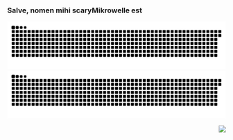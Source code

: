 ### Salve, nomen mihi scaryMikrowelle est

![github contribution grid snake animation](https://raw.githubusercontent.com/don-cryptus/don-cryptus/output/github-contribution-grid-snake-dark.svg#gh-dark-mode-only)![github contribution grid snake animation](https://raw.githubusercontent.com/don-cryptus/don-cryptus/output/github-contribution-grid-snake.svg#gh-light-mode-only)


<img align="right" src="https://github-readme-stats.vercel.app/api?username=scaryMikrowelle&show_icons=true&icon_color=CE1D2D&text_color=718096&bg_color=00000000&hide_title=true&hide_border=true" />
